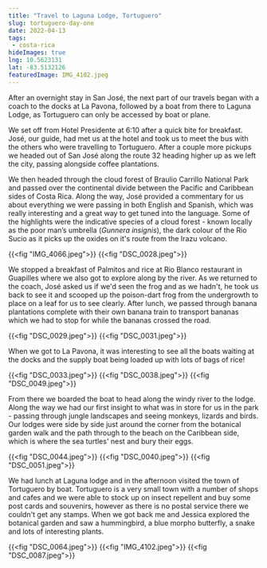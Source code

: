 ```yaml
---
title: "Travel to Laguna Lodge, Tortuguero"
slug: tortuguero-day-one
date: 2022-04-13
tags: 
 - costa-rica
hideImages: true
lng: 10.5623131
lat: -83.5132126
featuredImage: IMG_4102.jpeg
---
```


After an overnight stay in San José, the next part of our travels began with a coach to the docks at La Pavona, followed by a boat from there to Laguna Lodge, as Tortuguero can only be accessed by boat or plane. 

We set off from Hotel Presidente at 6:10 after a quick bite for breakfast. José, our guide, had met us at the hotel and took us to meet the bus with the others who were travelling to Tortuguero. After a couple more pickups we headed out of San José along the route 32 heading higher up as we left the city, passing alongside coffee plantations. 

<!--more-->
We then headed through the cloud forest of Braulio Carrillo National Park and passed over the continental divide between the Pacific and Caribbean sides of Costa Rica. Along the way, José provided a commentary for us about everything we were passing in both English and Spanish, which was really interesting and a great way to get tuned into the language. Some of the highlights were the indicative species of a cloud forest - known locally as the poor man’s umbrella (_Gunnera insignis_), the dark colour of the Rio Sucio as it picks up the oxides on it's route from the Irazu volcano.

{{<fig "IMG_4066.jpeg">}}
{{<fig "DSC_0028.jpeg">}}


We stopped a breakfast of Palmitos and rice at Rio Blanco restaurant in Guapilles where we also got to explore along by the river.  As we returned to the coach, José asked us if we'd seen the frog and as we hadn't, he took us back to see it and scooped up the poison-dart frog from the undergrowth to place on a leaf for us to see clearly. After lunch, we passed through banana plantations complete with their own banana train to transport bananas which we had to stop for while the bananas crossed the road. 

 {{<fig "DSC_0029.jpeg">}}
 {{<fig "DSC_0031.jpeg">}}

When we got to La Pavona, it was interesting to see all the boats waiting at the docks and the supply boat being loaded up with lots of bags of rice!

 {{<fig "DSC_0033.jpeg">}}
 {{<fig "DSC_0038.jpeg">}}
 {{<fig "DSC_0049.jpeg">}}

From there we boarded the boat to head along the windy river to the lodge. Along the way we had our first insight to what was in store for us in the park - passing through jungle landscapes and seeing monkeys, lizards and birds. Our lodges were side by side just around the corner from the botanical garden walk and the path through to the beach on the Caribbean side, which is where the sea turtles' nest and bury their eggs.

 {{<fig "DSC_0044.jpeg">}}
 {{<fig "DSC_0040.jpeg">}}
 {{<fig "DSC_0051.jpeg">}}
  
We had lunch at Laguna lodge and in the afternoon visited the town of Tortuguero by boat.  Tortuguero is a very small town with a number of shops and cafes and we were able to stock up on insect repellent and buy some post cards and souvenirs, however as there is no postal service there we couldn't get any stamps. When we got back me and Jessica explored the botanical garden and saw a hummingbird, a blue morpho butterfly, a snake and lots of interesting plants. 

{{<fig "DSC_0064.jpeg">}}
{{<fig "IMG_4102.jpeg">}}
{{<fig "DSC_0087.jpeg">}}

